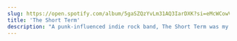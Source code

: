 ```yaml
---
slug: https://open.spotify.com/album/5gaSZQzYvLm31AQ3IarDXK?si=eMcWCowVTc2mwL7gX9LdEg
title: 'The Short Term'
description: "A punk-influenced indie rock band, The Short Term was my first Boston-based project. In addition to playing bass and creating album art, I recorded much of our EP at my home studio. It's one of the projects I'm most proud of." 
---
```

